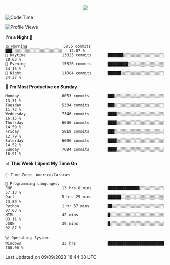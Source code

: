 <p align="center">
  <a href="http://www.github.com/thevacs">
    <img src="https://github-readme-streak-stats.herokuapp.com/?user=thevacs&stroke=ffffff&background=1c1917&ring=0891b2&fire=0891b2&currStreakNum=ffffff&currStreakLabel=0891b2&sideNums=ffffff&sideLabels=ffffff&dates=ffffff&hide_border=true" />
  </a>
</p>

<!--START_SECTION:waka-->
![Code Time](http://img.shields.io/badge/Code%20Time-1%2C674%20hrs%2044%20mins-blue)

![Profile Views](http://img.shields.io/badge/Profile%20Views-0-blue)

**I'm a Night 🦉** 

```text
🌞 Morning                5855 commits        ███░░░░░░░░░░░░░░░░░░░░░░   12.87 % 
🌆 Daytime                13023 commits       ███████░░░░░░░░░░░░░░░░░░   28.63 % 
🌃 Evening                15526 commits       █████████░░░░░░░░░░░░░░░░   34.13 % 
🌙 Night                  11084 commits       ██████░░░░░░░░░░░░░░░░░░░   24.37 % 
```
📅 **I'm Most Productive on Sunday** 

```text
Monday                   6053 commits        ███░░░░░░░░░░░░░░░░░░░░░░   13.31 % 
Tuesday                  5334 commits        ███░░░░░░░░░░░░░░░░░░░░░░   11.73 % 
Wednesday                7346 commits        ████░░░░░░░░░░░░░░░░░░░░░   16.15 % 
Thursday                 6636 commits        ████░░░░░░░░░░░░░░░░░░░░░   14.59 % 
Friday                   5819 commits        ███░░░░░░░░░░░░░░░░░░░░░░   12.79 % 
Saturday                 6606 commits        ████░░░░░░░░░░░░░░░░░░░░░   14.52 % 
Sunday                   7694 commits        ████░░░░░░░░░░░░░░░░░░░░░   16.91 % 
```


📊 **This Week I Spent My Time On** 

```text
🕑︎ Time Zone: America/Caracas

💬 Programming Languages: 
PHP                      13 hrs 8 mins       ██████████████░░░░░░░░░░░   57.13 % 
Dart                     5 hrs 29 mins       ██████░░░░░░░░░░░░░░░░░░░   23.89 % 
Python                   1 hr 37 mins        ██░░░░░░░░░░░░░░░░░░░░░░░   07.03 % 
HTML                     42 mins             █░░░░░░░░░░░░░░░░░░░░░░░░   03.11 % 
JSON                     39 mins             █░░░░░░░░░░░░░░░░░░░░░░░░   02.87 % 

💻 Operating System: 
Windows                  23 hrs              █████████████████████████   100.00 % 
```


 Last Updated on 09/09/2023 18:44:08 UTC
<!--END_SECTION:waka-->
